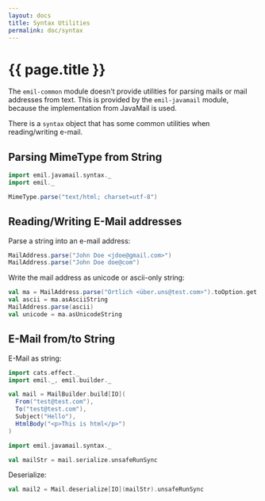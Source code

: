 ```yaml
---
layout: docs
title: Syntax Utilities
permalink: doc/syntax
---
```


# {{ page.title }}

The `emil-common` module doesn't provide utilities for parsing mails
or mail addresses from text. This is provided by the `emil-javamail`
module, because the implementation from JavaMail is used.

There is a `syntax` object that has some common utilities when
reading/writing e-mail.


## Parsing MimeType from String

```scala mdoc
import emil.javamail.syntax._
import emil._

MimeType.parse("text/html; charset=utf-8")
```

## Reading/Writing E-Mail addresses

Parse a string into an e-mail address:

```scala mdoc
MailAddress.parse("John Doe <jdoe@gmail.com>")
MailAddress.parse("John Doe doe@com")
```

Write the mail address as unicode or ascii-only string:


```scala mdoc
val ma = MailAddress.parse("Örtlich <über.uns@test.com>").toOption.get
val ascii = ma.asAsciiString
MailAddress.parse(ascii)
val unicode = ma.asUnicodeString
```


## E-Mail from/to String

E-Mail as string:

```scala mdoc
import cats.effect._
import emil._, emil.builder._

val mail = MailBuilder.build[IO](
  From("test@test.com"),
  To("test@test.com"),
  Subject("Hello"),
  HtmlBody("<p>This is html</p>")
)

import emil.javamail.syntax._

val mailStr = mail.serialize.unsafeRunSync
```

Deserialize:

```scala mdoc
val mail2 = Mail.deserialize[IO](mailStr).unsafeRunSync
```
